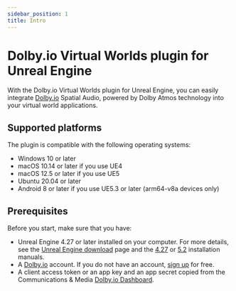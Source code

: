 ```yaml
---
sidebar_position: 1
title: Intro
---
```


# Dolby.io Virtual Worlds plugin for Unreal Engine

With the Dolby.io Virtual Worlds plugin for Unreal Engine, you can easily integrate [Dolby.io](https://dolby.io) Spatial Audio, powered by Dolby Atmos technology into your virtual world applications.

## Supported platforms

The plugin is compatible with the following operating systems:
- Windows 10 or later
- macOS 10.14 or later if you use UE4
- macOS 12.5 or later if you use UE5
- Ubuntu 20.04 or later
- Android 8 or later if you use UE5.3 or later (arm64-v8a devices only)

## Prerequisites

Before you start, make sure that you have:
- Unreal Engine 4.27 or later installed on your computer. For more details, see the [Unreal Engine download](https://www.unrealengine.com/en-US/download) page and the [4.27](https://docs.unrealengine.com/4.27/en-US/Basics/InstallingUnrealEngine/) or [5.2](https://docs.unrealengine.com/5.2/en-US/installing-unreal-engine/) installation manuals.
- A [Dolby.io](https://dolby.io) account. If you do not have an account, [sign up](https://dolby.io/signup) for free.
- A client access token or an app key and an app secret copied from the Communications & Media [Dolby.io Dashboard](https://dashboard.dolby.io/).
